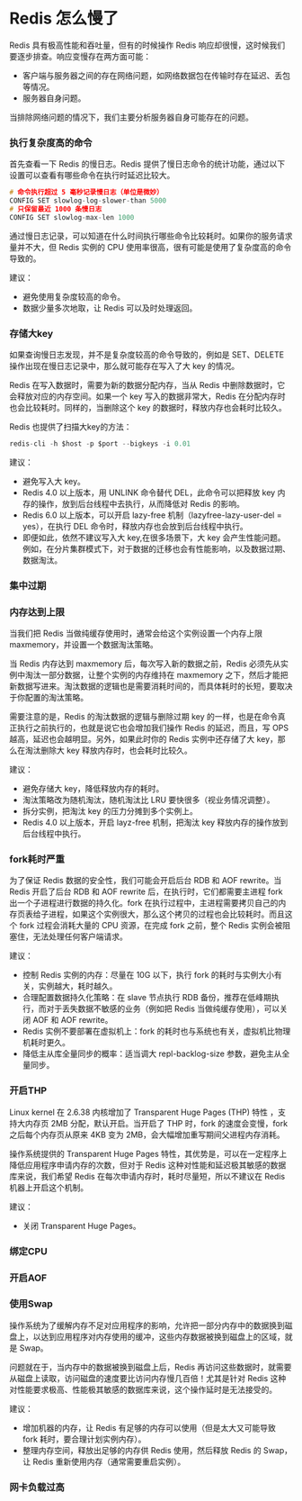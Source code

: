 # Redis 怎么慢了

Redis 具有极高性能和吞吐量，但有的时候操作 Redis 响应却很慢，这时候我们要逐步排查。响应变慢存在两方面可能：

- 客户端与服务器之间的存在网络问题，如网络数据包在传输时存在延迟、丢包等情况。
- 服务器自身问题。

当排除网络问题的情况下，我们主要分析服务器自身可能存在的问题。

### 执行复杂度高的命令

首先查看一下 Redis 的慢日志。Redis 提供了慢日志命令的统计功能，通过以下设置可以查看有哪些命令在执行时延迟比较大。

```C
# 命令执行超过 5 毫秒记录慢日志（单位是微妙）
CONFIG SET slowlog-log-slower-than 5000
# 只保留最近 1000 条慢日志
CONFIG SET slowlog-max-len 1000
```

通过慢日志记录，可以知道在什么时间执行哪些命令比较耗时。如果你的服务请求量并不大，但 Redis 实例的 CPU 使用率很高，很有可能是使用了复杂度高的命令导致的。

建议：
- 避免使用复杂度较高的命令。
- 数据少量多次地取，让 Redis 可以及时处理返回。

### 存储大key

如果查询慢日志发现，并不是复杂度较高的命令导致的，例如是 SET、DELETE 操作出现在慢日志记录中，那么就可能存在写入了大 key 的情况。

Redis 在写入数据时，需要为新的数据分配内存，当从 Redis 中删除数据时，它会释放对应的内存空间。如果一个 key 写入的数据非常大，Redis 在分配内存时也会比较耗时。同样的，当删除这个 key 的数据时，释放内存也会耗时比较久。

Redis 也提供了扫描大key的方法：

```C
redis-cli -h $host -p $port --bigkeys -i 0.01
```

建议：
- 避免写入大 key。
- Redis 4.0 以上版本，用 UNLINK 命令替代 DEL，此命令可以把释放 key 内存的操作，放到后台线程中去执行，从而降低对 Redis 的影响。
- Redis 6.0 以上版本，可以开启 lazy-free 机制（lazyfree-lazy-user-del = yes），在执行 DEL 命令时，释放内存也会放到后台线程中执行。
- 即便如此，依然不建议写入大 key,在很多场景下，大 key 会产生性能问题。例如，在分片集群模式下，对于数据的迁移也会有性能影响，以及数据过期、数据淘汰。

### 集中过期

### 内存达到上限

当我们把 Redis 当做纯缓存使用时，通常会给这个实例设置一个内存上限 maxmemory，并设置一个数据淘汰策略。

当 Redis 内存达到 maxmemory 后，每次写入新的数据之前，Redis 必须先从实例中淘汰一部分数据，让整个实例的内存维持在 maxmemory 之下，然后才能把新数据写进来。淘汰数据的逻辑也是需要消耗时间的，而具体耗时的长短，要取决于你配置的淘汰策略。

需要注意的是，Redis 的淘汰数据的逻辑与删除过期 key 的一样，也是在命令真正执行之前执行的，也就是说它也会增加我们操作 Redis 的延迟，而且，写 OPS 越高，延迟也会越明显。另外，如果此时你的 Redis 实例中还存储了大 key，那么在淘汰删除大 key 释放内存时，也会耗时比较久。

建议：
- 避免存储大 key，降低释放内存的耗时。
- 淘汰策略改为随机淘汰，随机淘汰比 LRU 要快很多（视业务情况调整）。
- 拆分实例，把淘汰 key 的压力分摊到多个实例上。
- Redis 4.0 以上版本，开启 layz-free 机制，把淘汰 key 释放内存的操作放到后台线程中执行。

### fork耗时严重


为了保证 Redis 数据的安全性，我们可能会开启后台 RDB 和 AOF rewrite。当 Redis 开启了后台 RDB 和 AOF rewrite 后，在执行时，它们都需要主进程 fork 出一个子进程进行数据的持久化。fork 在执行过程中，主进程需要拷贝自己的内存页表给子进程，如果这个实例很大，那么这个拷贝的过程也会比较耗时。而且这个 fork 过程会消耗大量的 CPU 资源，在完成 fork 之前，整个 Redis 实例会被阻塞住，无法处理任何客户端请求。

建议：
- 控制 Redis 实例的内存：尽量在 10G 以下，执行 fork 的耗时与实例大小有关，实例越大，耗时越久。
- 合理配置数据持久化策略：在 slave 节点执行 RDB 备份，推荐在低峰期执行，而对于丢失数据不敏感的业务（例如把 Redis 当做纯缓存使用），可以关闭 AOF 和 AOF rewrite。
- Redis 实例不要部署在虚拟机上：fork 的耗时也与系统也有关，虚拟机比物理机耗时更久。
- 降低主从库全量同步的概率：适当调大 repl-backlog-size 参数，避免主从全量同步。

### 开启THP

Linux kernel 在 2.6.38 内核增加了 Transparent Huge Pages (THP) 特性 ，支持大内存页 2MB 分配，默认开启。当开启了 THP 时，fork 的速度会变慢，fork 之后每个内存页从原来 4KB 变为 2MB，会大幅增加重写期间父进程内存消耗。

操作系统提供的 Transparent Huge Pages 特性，其优势是，可以在一定程序上降低应用程序申请内存的次数，但对于 Redis 这种对性能和延迟极其敏感的数据库来说，我们希望 Redis 在每次申请内存时，耗时尽量短，所以不建议在 Redis 机器上开启这个机制。

建议：
- 关闭 Transparent Huge Pages。

### 绑定CPU

### 开启AOF

### 使用Swap

操作系统为了缓解内存不足对应用程序的影响，允许把一部分内存中的数据换到磁盘上，以达到应用程序对内存使用的缓冲，这些内存数据被换到磁盘上的区域，就是 Swap。

问题就在于，当内存中的数据被换到磁盘上后，Redis 再访问这些数据时，就需要从磁盘上读取，访问磁盘的速度要比访问内存慢几百倍！尤其是针对 Redis 这种对性能要求极高、性能极其敏感的数据库来说，这个操作延时是无法接受的。

建议：
- 增加机器的内存，让 Redis 有足够的内存可以使用（但是太大又可能导致 fork 耗时，要合理计划实例内存）。
- 整理内存空间，释放出足够的内存供 Redis 使用，然后释放 Redis 的 Swap，让 Redis 重新使用内存（通常需要重启实例）。


### 网卡负载过高
